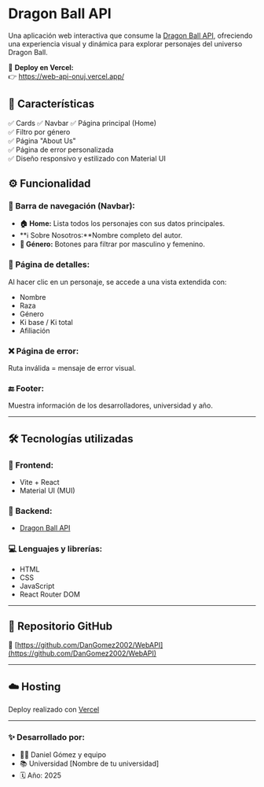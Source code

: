 #  Dragon Ball API

Una aplicación web interactiva que consume la [Dragon Ball API](https://web.dragonball-api.com/), ofreciendo una experiencia visual y dinámica para explorar personajes del universo Dragon Ball.

🔗 **Deploy en Vercel:**  
👉 https://web-api-onuj.vercel.app/

## 🌟 Características

✅ Cards 
✅ Navbar 
✅ Página principal (Home)  
✅ Filtro por género  
✅ Página "About Us"  
✅ Página de error personalizada  
✅ Diseño responsivo y estilizado con Material UI

## ⚙️ Funcionalidad

### 🧭 Barra de navegación (Navbar):
- **🏠 Home:** Lista todos los personajes con sus datos principales.
- **ℹ️ Sobre Nosotros:**Nombre completo del autor.
- **🚻 Género:** Botones para filtrar por masculino y femenino.

### 📃 Página de detalles:
Al hacer clic en un personaje, se accede a una vista extendida con:
- Nombre
- Raza
- Género
- Ki base / Ki total
- Afiliación

### ❌ Página de error:
Ruta inválida = mensaje de error visual.

### 🔚 Footer:
Muestra información de los desarrolladores, universidad y año.

---

## 🛠️ Tecnologías utilizadas

### 🎨 Frontend:
- Vite + React
- Material UI (MUI)

### 🔗 Backend:
- [Dragon Ball API](https://web.dragonball-api.com/)

### 💻 Lenguajes y librerías:
- HTML
- CSS
- JavaScript
- React Router DOM

---

## 📁 Repositorio GitHub

🔗 [https://github.com/DanGomez2002/WebAPI](https://github.com/DanGomez2002/WebAPI)

---

## ☁️ Hosting

Deploy realizado con [Vercel](https://vercel.com/)

---

### ✨ Desarrollado por:
- 👨‍💻 Daniel Gómez y equipo
- 📚 Universidad [Nombre de tu universidad]
- 🗓️ Año: 2025
